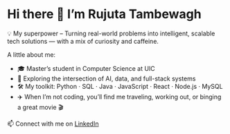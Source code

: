 # Hi there 👋 I’m Rujuta Tambewagh

💡 My superpower – Turning real-world problems into intelligent, scalable tech solutions — with a mix of curiosity and caffeine.

A little about me:
- 🎓 Master’s student in Computer Science at UIC 
- 🧠 Exploring the intersection of AI, data, and full-stack systems
- 🛠️ My toolkit: Python · SQL · Java · JavaScript · React · Node.js · MySQL 
- ✈️ When I’m not coding, you’ll find me traveling, working out, or binging a great movie 🎬

📫 Connect with me on [LinkedIn](https://linkedin.com/in/rujuta-tambewagh)
